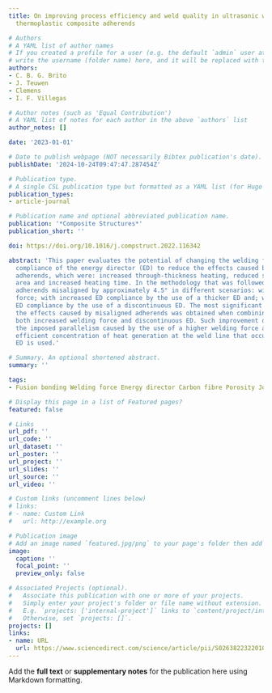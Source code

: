 ```yaml
---
title: On improving process efficiency and weld quality in ultrasonic welding of misaligned
  thermoplastic composite adherends

# Authors
# A YAML list of author names
# If you created a profile for a user (e.g. the default `admin` user at `content/authors/admin/`), 
# write the username (folder name) here, and it will be replaced with their full name and linked to their profile.
authors:
- C. B. G. Brito
- J. Teuwen
- Clemens
- I. F. Villegas

# Author notes (such as 'Equal Contribution')
# A YAML list of notes for each author in the above `authors` list
author_notes: []

date: '2023-01-01'

# Date to publish webpage (NOT necessarily Bibtex publication's date).
publishDate: '2024-10-24T09:47:47.287454Z'

# Publication type.
# A single CSL publication type but formatted as a YAML list (for Hugo requirements).
publication_types:
- article-journal

# Publication name and optional abbreviated publication name.
publication: '*Composite Structures*'
publication_short: ''

doi: https://doi.org/10.1016/j.compstruct.2022.116342

abstract: 'This paper evaluates the potential of changing the welding force and the
  compliance of the energy director (ED) to reduce the effects caused by misaligned
  adherends, which were: increased through-thickness heating, reduced size of welded
  area and increased heating time. In the methodology that was followed, we welded
  adherends misaligned by approximately 4.5° in different scenarios: with higher welding
  force; with increased ED compliance by the use of a thicker ED and; with increased
  ED compliance by the use of a discontinuous ED. The most significant reduction of
  the effects caused by misaligned adherends was obtained when combining the use of
  both increased welding force and discontinuous ED. Such improvement derives from
  the imposed parallelism caused by the use of a higher welding force and from a more
  efficient concentration of heat generation at the weld line that occurs when a discontinuous
  ED is used.'

# Summary. An optional shortened abstract.
summary: ''

tags:
- Fusion bonding Welding force Energy director Carbon fibre Porosity Joints/joining

# Display this page in a list of Featured pages?
featured: false

# Links
url_pdf: ''
url_code: ''
url_dataset: ''
url_poster: ''
url_project: ''
url_slides: ''
url_source: ''
url_video: ''

# Custom links (uncomment lines below)
# links:
# - name: Custom Link
#   url: http://example.org

# Publication image
# Add an image named `featured.jpg/png` to your page's folder then add a caption below.
image:
  caption: ''
  focal_point: ''
  preview_only: false

# Associated Projects (optional).
#   Associate this publication with one or more of your projects.
#   Simply enter your project's folder or file name without extension.
#   E.g. `projects: ['internal-project']` links to `content/project/internal-project/index.md`.
#   Otherwise, set `projects: []`.
projects: []
links:
- name: URL
  url: https://www.sciencedirect.com/science/article/pii/S0263822322010741
---
```


Add the **full text** or **supplementary notes** for the publication here using Markdown formatting.
